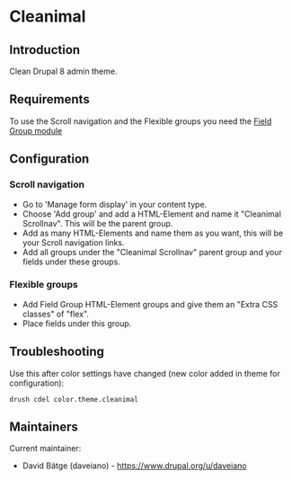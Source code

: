 # Cleanimal

## Introduction

Clean Drupal 8 admin theme.

## Requirements

To use the Scroll navigation and the Flexible groups you need the
[Field Group module](https://www.drupal.org/project/field_group)

## Configuration

### Scroll navigation

<ul>
  <li>Go to 'Manage form display' in your content type.</li>
  <li>Choose 'Add group' and add a HTML-Element and name it
  "Cleanimal Scrollnav". This will be the parent group.</li>
  <li>Add as many HTML-Elements and name them as you want, this will be your
  Scroll navigation links.</li>
  <li>Add all groups under the "Cleanimal Scrollnav" parent group and your
  fields under these groups.</li>
</ul>

### Flexible groups

<ul>
  <li>Add Field Group HTML-Element groups and give them an "Extra CSS classes"
  of "flex".</li>
  <li>Place fields under this group.</li>
</ul>

## Troubleshooting

Use this after color settings have changed (new color added in theme for configuration):

`drush cdel color.theme.cleanimal`


## Maintainers

Current maintainer:
 * David Bätge (daveiano) - https://www.drupal.org/u/daveiano
